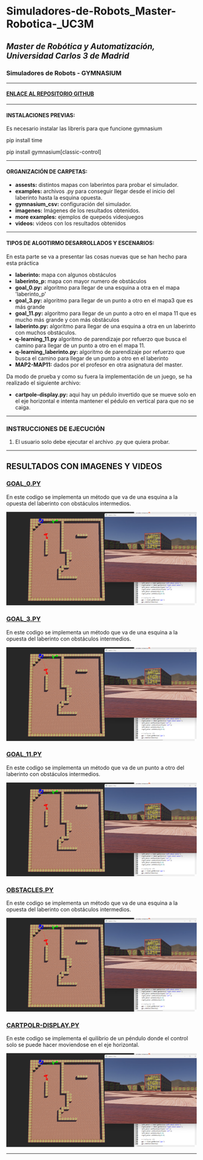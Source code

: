 # Simuladores-de-Robots_Master-Robotica-_UC3M
## _Master de Robótica y Automatización, Universidad Carlos 3 de Madrid_
### Simuladores de Robots - GYMNASIUM 
</p>

***
#### [ENLACE AL REPOSITORIO GITHUB ](https://github.com/Noelia-vera/Simuladores-de-Robots_Master-Robotica-_UC3M?tab=readme-ov-file)

</p>

***
#### INSTALACIONES PREVIAS:
Es necesario instalar las librerís para que funcione gymnasium

pip install time
</p>
pip install gymnasium[classic-control]

***
#### ORGANIZACIÓN DE CARPETAS:
* **assests:** distintos mapas con laberintos para probar el simulador.
* **examples:**  archivos .py para conseguir llegar desde el inicio del laberinto hasta la esquina opuesta.
* **gymnasium_csv:** configuración del simulador.
* **imagenes:** Imágenes de los resultados obtenidos.
* **more examples:** ejemplos de quepeós videojuegos
* **videos:** videos con los resultados obtenidos

***
#### TIPOS DE ALGOTIRMO DESARROLLADOS Y ESCENARIOS:
En esta parte se va a presentar las cosas nuevas que se han hecho para esta práctica
* **laberinto:** mapa con algunos obstáculos
* **laberinto_p:** mapa con mayor numero de obstáculos
* **goal_0.py:** algoritmo para llegar de una esquina a otra en el mapa 'laberinto_p'
* **goal_3.py:** algoritmo para llegar de un punto a otro en el mapa3 que es más grande
* **goal_11.py:** algoritmo para llegar de un punto a otro en el mapa 11 que es mucho más grande y con más obstáculos
* **laberinto.py:** algoritmo para llegar de una esquina a otra en un laberinto con muchos obstáculos.
* **q-learning_11.py** algoritmo de parendizaje por refuerzo que busca el camino para llegar de un punto a otro en el mapa 11.
* **q-learning_laberinto.py:** algoritmo de parendizaje por refuerzo que busca el camino para llegar de un punto a otro en el laberinto
* **MAP2-MAP11:** dados por el profesor en otra asignatura del master.

Da modo de prueba y como su fuera la implementación de un juego, se ha realizado el siguiente archivo:
* **cartpole-display.py:** aqui hay un pédulo invertido que se mueve solo en el eje horizontal e intenta mantener el pédulo en vertical para que no se caiga.

***
### INSTRUCCIONES DE EJECUCIÓN

1. El usuario solo debe ejecutar el archivo .py que quiera probar.

***
## RESULTADOS CON IMAGENES Y VIDEOS

### [GOAL_0.PY](https://github.com/Noelia-vera/Simuladores-de-Robots_Master-Robotica-_UC3M/blob/main/resultados/resultados10.png)
En este codigo se implementa un método que va de una esquina a la opuesta del laberinto con obstáculos intermedios.
<p algin="center">
    <img src="https://github.com/Noelia-vera/Simuladores-de-Robots_Master-Robotica-_UC3M/blob/main/resultados/resultados10.png">
</p>

### [GOAL_3.PY](https://github.com/Noelia-vera/Simuladores-de-Robots_Master-Robotica-_UC3M/blob/main/resultados/resultados10.png)
En este codigo se implementa un método que va de una esquina a la opuesta del laberinto con obstáculos intermedios.
<p algin="center">
    <img src="https://github.com/Noelia-vera/Simuladores-de-Robots_Master-Robotica-_UC3M/blob/main/resultados/resultados10.png">
</p>

### [GOAL_11.PY](https://github.com/Noelia-vera/Simuladores-de-Robots_Master-Robotica-_UC3M/blob/main/resultados/resultados10.png)
En este codigo se implementa un método que va de un punto a otro del laberinto con obstáculos intermedios.
<p algin="center">
    <img src="https://github.com/Noelia-vera/Simuladores-de-Robots_Master-Robotica-_UC3M/blob/main/resultados/resultados10.png">
</p>

### [OBSTACLES.PY](https://github.com/Noelia-vera/Simuladores-de-Robots_Master-Robotica-_UC3M/blob/main/resultados/resultados10.png)
En este codigo se implementa un método que va de una esquina a la opuesta del laberinto con obstáculos intermedios.
<p algin="center">
    <img src="https://github.com/Noelia-vera/Simuladores-de-Robots_Master-Robotica-_UC3M/blob/main/resultados/resultados10.png">
</p>

### [CARTPOLR-DISPLAY.PY](https://github.com/Noelia-vera/Simuladores-de-Robots_Master-Robotica-_UC3M/blob/main/resultados/resultados10.png)
En este codigo se implementa el quilibrio de un péndulo donde el control solo se puede hacer moviendose en el eje horizontal.
<p algin="center">
    <img src="https://github.com/Noelia-vera/Simuladores-de-Robots_Master-Robotica-_UC3M/blob/main/resultados/resultados10.png">
</p>

***
